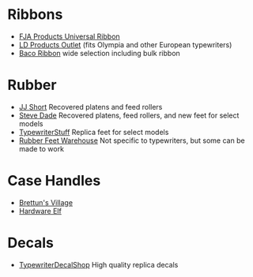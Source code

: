 <!-- TITLE: Supplies -->
<!-- SUBTITLE: Where to get typewriter supplies -->

# Ribbons
* [FJA Products Universal Ribbon](http://amzn.com/B009JGXAHG)
* [LD Products Outlet](http://ebay.to/2zWOPzW) (fits Olympia and other European typewriters)
* [Baco Ribbon](mailto:bacoribbon@sbcglobal.net) wide selection including bulk ribbon
# Rubber
* [JJ Short](http://www.jjshort.com/typewriter-platen-repair.php) Recovered platens and feed rollers
* [Steve Dade](mailto:nailgnr@sbcglobal.net) Recovered platens, feed rollers, and new feet for select models
* [TypewriterStuff](https://www.etsy.com/shop/TypewriterStuff) Replica feet for select models
* [Rubber Feet Warehouse](https://www.rubberfeetwarehouse.com) Not specific to typewriters, but some can be made to work
# Case Handles
* [Brettun's Village](https://www.brettunsvillage.com/trunks/howto/parts/handles/)
* [Hardware Elf](https://hardwareelf.com/catalog/luggage-repair/luggage-handles.aspx)

# Decals
* [TypewriterDecalShop](https://www.etsy.com/shop/TypewriterDecalShop) High quality replica decals